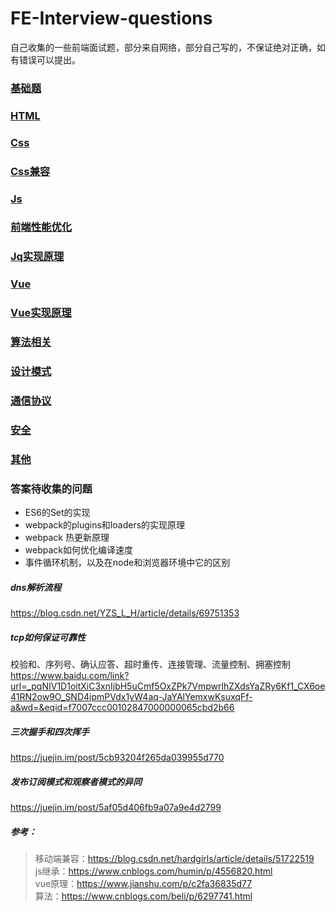 # FE-Interview-questions
自己收集的一些前端面试题，部分来自网络，部分自己写的，不保证绝对正确，如有错误可以提出。


### [基础题](./基础题.md)

### [HTML](./HTML.md)

### [Css](./Css.md)

### [Css兼容](./Css兼容.md)

### [Js](./Js.md)

### [前端性能优化](./前端性能优化.md)

### [Jq实现原理](./Jq实现原理.md)

### [Vue](./Vue.md)

### [Vue实现原理](./Vue原理.md)

### [算法相关](./算法.md)

### [设计模式](./设计模式.md)

### [通信协议](./通信协议.md)

### [安全](./安全.md)

### [其他](./其他.md)

### 答案待收集的问题


- ES6的Set的实现
- webpack的plugins和loaders的实现原理
- webpack 热更新原理
- webpack如何优化编译速度
- 事件循环机制，以及在node和浏览器环境中它的区别


##### dns解析流程
https://blog.csdn.net/YZS_L_H/article/details/69751353


##### tcp如何保证可靠性
校验和、序列号、确认应答、超时重传、连接管理、流量控制、拥塞控制
https://www.baidu.com/link?url=_pqNIV1D1oitXiC3xnIjbH5uCmf5OxZPk7VmpwrlhZXdsYaZRy6Kf1_CX6oe41RN2ow9O_SND4ipmPVdx1yW4aq-JaYAlYemxwKsuxqFf-a&wd=&eqid=f7007ccc00102847000000065cbd2b66



##### 三次握手和四次挥手
https://juejin.im/post/5cb93204f265da039955d770



##### 发布订阅模式和观察者模式的异同
https://juejin.im/post/5af05d406fb9a07a9e4d2799



##### 参考：
> 移动端兼容：https://blog.csdn.net/hardgirls/article/details/51722519 <br>
> js继承：https://www.cnblogs.com/humin/p/4556820.html <br>
> vue原理：https://www.jianshu.com/p/c2fa36835d77 <br>
> 算法：https://www.cnblogs.com/beli/p/6297741.html <br>
